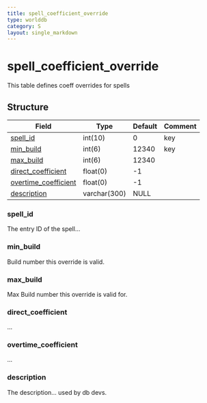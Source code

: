 ```yaml
---
title: spell_coefficient_override
type: worlddb
category: S
layout: single_markdown
---
```


# spell_coefficient_override
This table defines coeff overrides for spells

## Structure

Field                                         | Type         | Default | Comment        
--------------------------------------------- | ------------ | ------- | ---------------
[spell_id](#spell_id)                         | int(10)      | 0       | key
[min_build](#min_build)                       | int(6)       | 12340   | key
[max_build](#max_build)                       | int(6)       | 12340   |
[direct_coefficient](#direct_coefficient)     | float(0)     | -1      |                
[overtime_coefficient](#overtime_coefficient) | float(0)     | -1      |                
[description](#description)                   | varchar(300) | NULL    |

### spell_id

The entry ID of the spell...


### min_build

Build number this override is valid.


### max_build

Max Build number this override is valid for.



### direct_coefficient

...


### overtime_coefficient

...


### description

The description... used by db devs.

